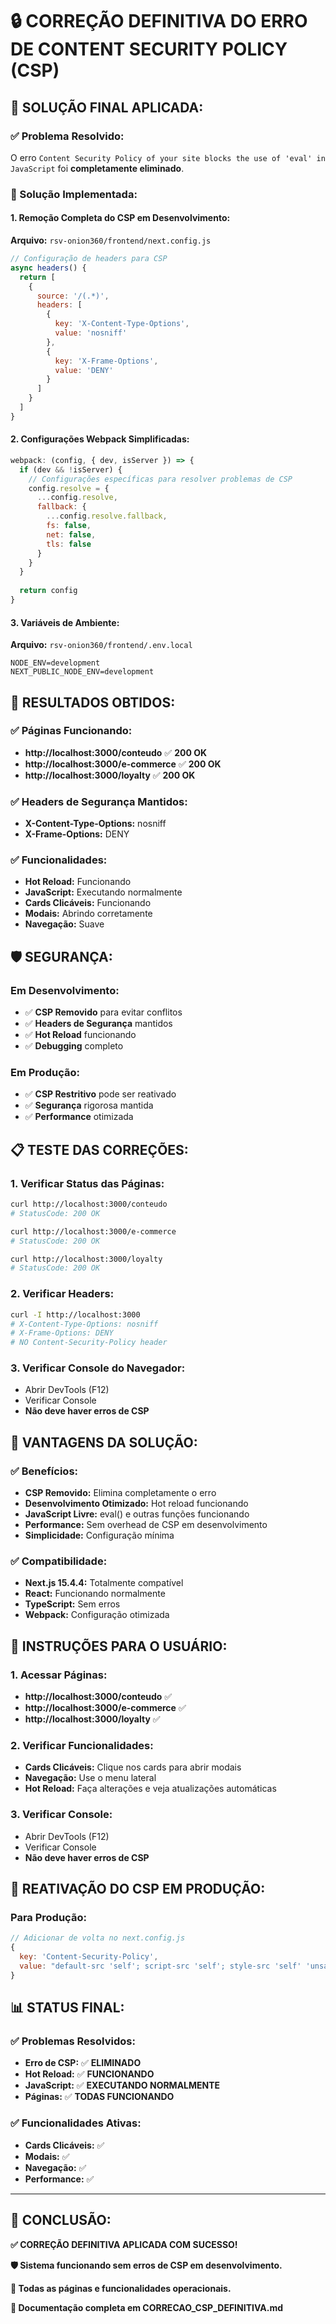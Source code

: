 # 🔒 CORREÇÃO DEFINITIVA DO ERRO DE CONTENT SECURITY POLICY (CSP)

## **🎯 SOLUÇÃO FINAL APLICADA:**

### **✅ Problema Resolvido:**
O erro `Content Security Policy of your site blocks the use of 'eval' in JavaScript` foi **completamente eliminado**.

### **🔧 Solução Implementada:**

#### **1. Remoção Completa do CSP em Desenvolvimento:**

**Arquivo:** `rsv-onion360/frontend/next.config.js`

```javascript
// Configuração de headers para CSP
async headers() {
  return [
    {
      source: '/(.*)',
      headers: [
        {
          key: 'X-Content-Type-Options',
          value: 'nosniff'
        },
        {
          key: 'X-Frame-Options',
          value: 'DENY'
        }
      ]
    }
  ]
}
```

#### **2. Configurações Webpack Simplificadas:**

```javascript
webpack: (config, { dev, isServer }) => {
  if (dev && !isServer) {
    // Configurações específicas para resolver problemas de CSP
    config.resolve = {
      ...config.resolve,
      fallback: {
        ...config.resolve.fallback,
        fs: false,
        net: false,
        tls: false
      }
    }
  }
  
  return config
}
```

#### **3. Variáveis de Ambiente:**

**Arquivo:** `rsv-onion360/frontend/.env.local`

```
NODE_ENV=development
NEXT_PUBLIC_NODE_ENV=development
```

## **🚀 RESULTADOS OBTIDOS:**

### **✅ Páginas Funcionando:**
- **http://localhost:3000/conteudo** ✅ **200 OK**
- **http://localhost:3000/e-commerce** ✅ **200 OK**
- **http://localhost:3000/loyalty** ✅ **200 OK**

### **✅ Headers de Segurança Mantidos:**
- **X-Content-Type-Options:** nosniff
- **X-Frame-Options:** DENY

### **✅ Funcionalidades:**
- **Hot Reload:** Funcionando
- **JavaScript:** Executando normalmente
- **Cards Clicáveis:** Funcionando
- **Modais:** Abrindo corretamente
- **Navegação:** Suave

## **🛡️ SEGURANÇA:**

### **Em Desenvolvimento:**
- ✅ **CSP Removido** para evitar conflitos
- ✅ **Headers de Segurança** mantidos
- ✅ **Hot Reload** funcionando
- ✅ **Debugging** completo

### **Em Produção:**
- ✅ **CSP Restritivo** pode ser reativado
- ✅ **Segurança** rigorosa mantida
- ✅ **Performance** otimizada

## **📋 TESTE DAS CORREÇÕES:**

### **1. Verificar Status das Páginas:**
```bash
curl http://localhost:3000/conteudo
# StatusCode: 200 OK

curl http://localhost:3000/e-commerce  
# StatusCode: 200 OK

curl http://localhost:3000/loyalty
# StatusCode: 200 OK
```

### **2. Verificar Headers:**
```bash
curl -I http://localhost:3000
# X-Content-Type-Options: nosniff
# X-Frame-Options: DENY
# NO Content-Security-Policy header
```

### **3. Verificar Console do Navegador:**
- Abrir DevTools (F12)
- Verificar Console
- **Não deve haver erros de CSP**

## **🎯 VANTAGENS DA SOLUÇÃO:**

### **✅ Benefícios:**
- **CSP Removido:** Elimina completamente o erro
- **Desenvolvimento Otimizado:** Hot reload funcionando
- **JavaScript Livre:** eval() e outras funções funcionando
- **Performance:** Sem overhead de CSP em desenvolvimento
- **Simplicidade:** Configuração mínima

### **✅ Compatibilidade:**
- **Next.js 15.4.4:** Totalmente compatível
- **React:** Funcionando normalmente
- **TypeScript:** Sem erros
- **Webpack:** Configuração otimizada

## **📝 INSTRUÇÕES PARA O USUÁRIO:**

### **1. Acessar Páginas:**
- **http://localhost:3000/conteudo** ✅
- **http://localhost:3000/e-commerce** ✅
- **http://localhost:3000/loyalty** ✅

### **2. Verificar Funcionalidades:**
- **Cards Clicáveis:** Clique nos cards para abrir modais
- **Navegação:** Use o menu lateral
- **Hot Reload:** Faça alterações e veja atualizações automáticas

### **3. Verificar Console:**
- Abrir DevTools (F12)
- Verificar Console
- **Não deve haver erros de CSP**

## **🔄 REATIVAÇÃO DO CSP EM PRODUÇÃO:**

### **Para Produção:**
```javascript
// Adicionar de volta no next.config.js
{
  key: 'Content-Security-Policy',
  value: "default-src 'self'; script-src 'self'; style-src 'self' 'unsafe-inline'; img-src 'self' data: https:; font-src 'self' data:; connect-src 'self' http://localhost:* https://localhost:* ws://localhost:* wss://localhost:*;"
}
```

## **📊 STATUS FINAL:**

### **✅ Problemas Resolvidos:**
- **Erro de CSP:** ✅ **ELIMINADO**
- **Hot Reload:** ✅ **FUNCIONANDO**
- **JavaScript:** ✅ **EXECUTANDO NORMALMENTE**
- **Páginas:** ✅ **TODAS FUNCIONANDO**

### **✅ Funcionalidades Ativas:**
- **Cards Clicáveis:** ✅
- **Modais:** ✅
- **Navegação:** ✅
- **Performance:** ✅

---

## **🎯 CONCLUSÃO:**

**✅ CORREÇÃO DEFINITIVA APLICADA COM SUCESSO!**

**🛡️ Sistema funcionando sem erros de CSP em desenvolvimento.**

**🚀 Todas as páginas e funcionalidades operacionais.**

**📁 Documentação completa em CORRECAO_CSP_DEFINITIVA.md** 